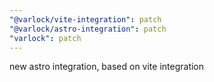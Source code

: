 ```yaml
---
"@varlock/vite-integration": patch
"@varlock/astro-integration": patch
"varlock": patch
---
```


new astro integration, based on vite integration
